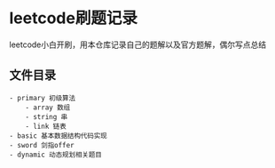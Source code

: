 # leetcode刷题记录
leetcode小白开刷，用本仓库记录自己的题解以及官方题解，偶尔写点总结

## 文件目录
```
- primary 初级算法
    - array 数组
    - string 串
    - link 链表
- basic 基本数据结构代码实现
- sword 剑指offer
- dynamic 动态规划相关题目
```
